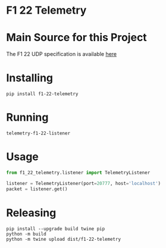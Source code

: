 # F1 22 Telemetry

# Main Source for this Project
The F1 22 UDP specification is available [here](https://answers.ea.com/t5/General-Discussion/F1-22-UDP-Specification/td-p/11551274?attachment-id=607611)

# Installing

```commandline
pip install f1-22-telemetry
```

# Running
```commandline
telemetry-f1-22-listener
```

# Usage

```python
from f1_22_telemetry.listener import TelemetryListener

listener = TelemetryListener(port=20777, host='localhost')
packet = listener.get()
```

# Releasing
```commandline
pip install --upgrade build twine pip
python -m build
python -m twine upload dist/f1-22-telemetry
```
